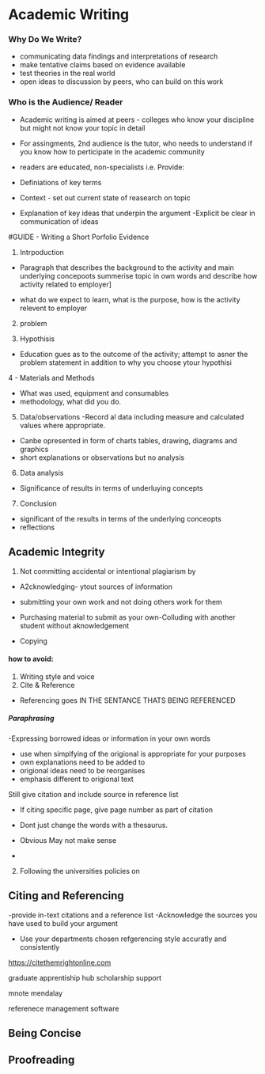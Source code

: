 #



# Academic Writing

### Why Do We Write?
- communicating data findings and interpretations of research
- make tentative claims based on evidence available
- test theories in the real world
- open ideas to discussion by peers, who can build on this work


### Who is the Audience/ Reader

- Academic writing is aimed at peers - colleges who know your discipline but might not know your topic in detail

- For assingments, 2nd audience is the tutor, who needs to understand if you know how to perticipate in the academic community

- readers are educated, non-specialists i.e. Provide:
- Definiations of key terms
- Context - set out current state of reasearch on topic
- Explanation of key ideas that underpin the argument
-Explicit be clear in communication of ideas



#GUIDE - Writing a Short Porfolio Evidence

1. Intrpoduction
- Paragraph that describes the background to the activity and main underlying concepoots
summerise topic in own words and describe how activity related to employer]

- what do we expect to learn, what is the purpose, how is the activity relevent to employer

2. problem

3. Hypothisis
- Education gues as to the outcome of the activity; attempt to asner the problem statement in addition to why you choose ytour hypothisi



4 - Materials and Methods
- What was used, equipment and consumables
- methodology, what did you do.


5. Data/observations
-Record al data including measure and calculated values where appropriate.
- Canbe opresented in form of charts tables, drawing, diagrams and graphics
- short explanations or observations but no analysis

6. Data analysis
- Significance of results in terms of underluying concepts
7. Conclusion
- significant of the results in terms of the underlying conceopts
- reflections


## Academic Integrity

1. Not committing accidental or intentional plagiarism by
- A2cknowledging- ytout sources of information
- submitting your own work and not doing others work for them

- Purchasing material to submit as your own-Colluding with another student without aknowledgement
- Copying 

#### how to avoid:
1. Writing style and voice
2. Cite & Reference
- Referencing goes IN THE SENTANCE THATS BEING REFERENCED

##### Paraphrasing
-Expressing borrowed ideas or information in your own words
- use when simplfying of the origional is appropriate for your purposes
- own explanations need to be added to
- origional ideas need to be reorganises
- emphasis different to origional text

Still give citation and include source in reference list
- If citing specific page, give page number as part of citation


- Dont just change the words with a thesaurus.
- Obvious
May not make sense
- 


2. Following the universities policies on 


## Citing and Referencing
-provide in-text citations and a reference list
-Acknowledge the sources you have used to build your argument
- Use your departments chosen refgerencing style accuratly and consistently

https://citethemrightonline.com

graduate apprentiship hub scholarship support


mnote
mendalay

referenece management software

## Being Concise

## Proofreading


